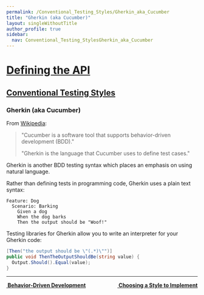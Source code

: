 ```yaml
---
permalink: /Conventional_Testing_Styles/Gherkin_aka_Cucumber
title: "Gherkin (aka Cucumber)"
layout: singleWithoutTitle
author_profile: true
sidebar:
  nav: Conventional_Testing_StylesGherkin_aka_Cucumber
---
```


<h1><a href="/Defining_the_API">Defining the API</a></h1>

<h2><a href="/Conventional_Testing_Styles">Conventional Testing Styles</a></h2>

### Gherkin (aka Cucumber)

From [Wikipedia](https://en.wikipedia.org/wiki/Cucumber_(software)#Gherkin_language):

> "Cucumber is a software tool that supports behavior-driven development (BDD)."
>
> "Gherkin is the language that Cucumber uses to define test cases."

Gherkin is another BDD testing syntax which places an emphasis on using natural language.

Rather than defining tests in programming code, Gherkin uses a plain text syntax:

```gherkin
Feature: Dog
  Scenario: Barking
    Given a dog
    When the dog barks
    Then the output should be "Woof!"
```

Testing libraries for Gherkin allow you to write an interpreter for your Gherkin code:

```cs
[Then("the output should be \"(.*)\"")]
public void ThenTheOutputShouldBe(string value) {
  Output.Should().Equal(value);
}
```


---

<a class="reading-navigation next" href="/Choosing_a_Style_to_Implement" style="float: right;"><i class="fas fa-arrow-alt-circle-right"></i><strong> &nbsp;Choosing a Style to Implement</strong></a><a class="reading-navigation previous" href="/Conventional_Testing_Styles/Behavior_Driven_Development"><i class="fas fa-arrow-alt-circle-left"></i><strong> &nbsp;Behavior-Driven Development</strong></a>